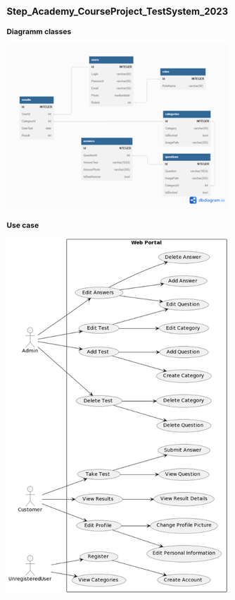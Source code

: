 ## Step_Academy_CourseProject_TestSystem_2023
### Diagramm classes
![diagramm_classes](https://github.com/SvitLanaSvit/Step_Academy_CourseProject_TestSystem_2023/blob/main/assets/diagramms/DiagrammClasses.png)

### Use case
![use_case](https://github.com/SvitLanaSvit/Step_Academy_CourseProject_TestSystem_2023/blob/main/assets/diagramms/UseCase.png)
